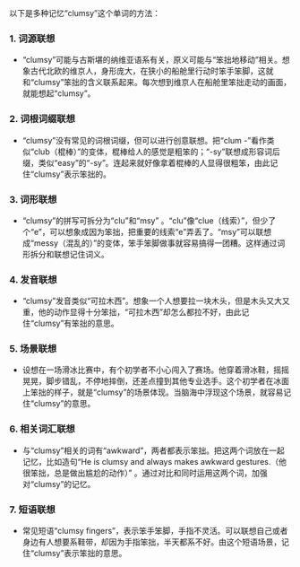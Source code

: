 以下是多种记忆“clumsy”这个单词的方法：
### 1. 词源联想
 - “clumsy”可能与古斯堪的纳维亚语系有关，原义可能与“笨拙地移动”相关。想象古代北欧的维京人，身形庞大，在狭小的船舱里行动时笨手笨脚，这就和“clumsy”笨拙的含义联系起来。每次想到维京人在船舱里笨拙走动的画面，就能想起“clumsy”。
### 2. 词根词缀联想
 - “clumsy”没有常见的词根词缀，但可以进行创意联想。把“clum -”看作类似“club（棍棒）”的变体，棍棒给人的感觉是粗笨的；“-sy”联想成形容词后缀，类似“easy”的“-sy”。连起来就好像拿着棍棒的人显得很粗笨，由此记住“clumsy”表示笨拙的。
### 3. 词形联想
 - “clumsy”的拼写可拆分为“clu”和“msy” 。“clu”像“clue（线索）”，但少了个“e”，可以想象成因为笨拙，把重要的线索“e”弄丢了。“msy”可以联想成“messy（混乱的）”的变体，笨手笨脚做事就容易搞得一团糟。这样通过词形拆分和联想记住词义。
### 4. 发音联想
 - “clumsy”发音类似“可拉木西”。想象一个人想要拉一块木头，但是木头又大又重，他的动作显得十分笨拙，“可拉木西”却怎么都拉不好，由此记住“clumsy”有笨拙的意思。
### 5. 场景联想
 - 设想在一场滑冰比赛中，有个初学者不小心闯入了赛场。他穿着滑冰鞋，摇摇晃晃，脚步错乱，不停地摔倒，还差点撞到其他专业选手。这个初学者在冰面上笨拙的样子，就是“clumsy”的场景体现。当脑海中浮现这个场景，就容易记住“clumsy”的意思。
### 6. 相关词汇联想
 - 与“clumsy”相关的词有“awkward”，两者都表示笨拙。把这两个词放在一起记忆，比如造句“He is clumsy and always makes awkward gestures.（他很笨拙，总是做出尴尬的动作）” 。通过对比和同时运用这两个词，加强对“clumsy”的记忆。
### 7. 短语联想
 - 常见短语“clumsy fingers”，表示笨手笨脚，手指不灵活。可以联想自己或者身边有人想要系鞋带，却因为手指笨拙，半天都系不好。由这个短语场景，记住“clumsy”表示笨拙的意思。 